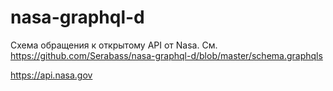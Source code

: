 # nasa-graphql-d

Схема обращения к открытому API от Nasa. См. https://github.com/Serabass/nasa-graphql-d/blob/master/schema.graphqls

https://api.nasa.gov

